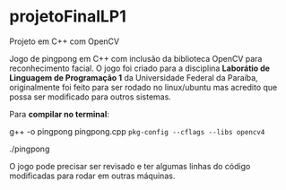 # projetoFinalLP1

Projeto em C++ com OpenCV

Jogo de pingpong em C++ com inclusão da biblioteca OpenCV para reconhecimento facial.
O jogo foi criado para a disciplina **Laborátio de Linguagem de Programação 1** da Universidade Federal da Paraíba, originalmente foi feito para ser rodado no linux/ubuntu mas acredito que possa ser modificado para outros sistemas.

Para **compilar no terminal**: 

g++ -o pingpong pingpong.cpp `pkg-config --cflags --libs opencv4`

./pingpong

O jogo pode precisar ser revisado e ter algumas linhas do código modificadas para rodar em outras máquinas.
